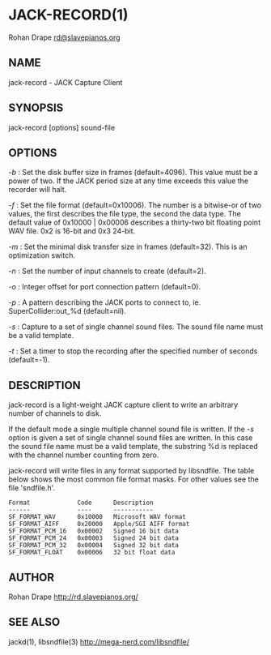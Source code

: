 JACK-RECORD(1)
==============
Rohan Drape <rd@slavepianos.org>

NAME
----
jack-record - JACK Capture Client

SYNOPSIS
--------
jack-record [options] sound-file

OPTIONS
-------
*-b*
:   Set the disk buffer size in frames (default=4096).  This value
    must be a power of two.  If the JACK period size at any time
    exceeds this value the recorder will halt.

*-f*
:   Set the file format (default=0x10006).  The number is a bitwise-or
    of two values, the first describes the file type, the second
    the data type.  The default value of 0x10000 | 0x00006 describes a
    thirty-two bit floating point WAV file.  0x2 is 16-bit and 0x3 24-bit.

*-m*
:   Set the minimal disk transfer size in frames (default=32).  This
    is an optimization switch.

*-n*
:   Set the number of input channels to create (default=2).

*-o*
:   Integer offset for port connection pattern (default=0).

*-p*
:   A pattern describing the JACK ports to connect to,
    ie. SuperCollider:out_%d (default=nil).

*-s*
:   Capture to a set of single channel sound files.  The sound file
    name must be a valid template.

*-t*
:   Set a timer to stop the recording after the specified number of
    seconds (default=-1).

DESCRIPTION
-----------
jack-record is a light-weight JACK capture client to write an
arbitrary number of channels to disk.

If the default mode a single multiple channel sound file is written.
If the *-s* option is given a set of single channel sound files are
written.  In this case the sound file name must be a valid template,
the substring %d is replaced with the channel number counting from
zero.

jack-record will write files in any format supported by libsndfile.
The table below shows the most common file format masks.  For other
values see the file 'sndfile.h'.

    Format             Code      Description
    ------             ----      -----------
    SF_FORMAT_WAV      0x10000   Microsoft WAV format
    SF_FORMAT_AIFF     0x20000   Apple/SGI AIFF format
    SF_FORMAT_PCM_16   0x00002   Signed 16 bit data
    SF_FORMAT_PCM_24   0x00003   Signed 24 bit data
    SF_FORMAT_PCM_32   0x00004   Signed 32 bit data
    SF_FORMAT_FLOAT    0x00006   32 bit float data

AUTHOR
------
Rohan Drape <http://rd.slavepianos.org/>

SEE ALSO
--------
jackd(1), libsndfile(3) <http://mega-nerd.com/libsndfile/>
